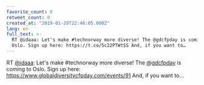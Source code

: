 ```yaml
---
favorite_count: 0
retweet_count: 0
created_at: "2019-01-29T22:46:05.000Z"
lang: en
full_text: >-
  RT @idaaa: Let's make #technorway more diverse! The @gdcfpday is coming to
  Oslo. Sign up here: https://t.co/5c22PTWtSS And, if you want to…
---
```


RT [@idaaa](https://twitter.com/idaaa): Let's make #technorway more diverse! The
[@gdcfpday](https://twitter.com/gdcfpday) is coming to Oslo. Sign up here:
<https://www.globaldiversitycfpday.com/events/91> And, if you want to…
